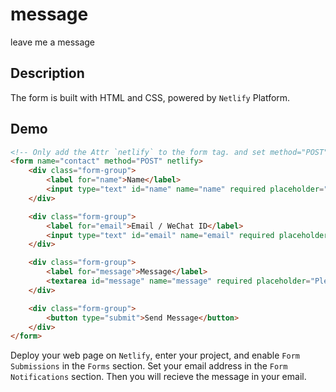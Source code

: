 # message
leave me a message

## Description

The form is built with HTML and CSS, powered by `Netlify` Platform.

## Demo

```html
<!-- Only add the Attr `netlify` to the form tag. and set method="POST" to the form tag. -->
<form name="contact" method="POST" netlify>
    <div class="form-group">
        <label for="name">Name</label>
        <input type="text" id="name" name="name" required placeholder="Your name">
    </div>

    <div class="form-group">
        <label for="email">Email / WeChat ID</label>
        <input type="text" id="email" name="email" required placeholder="Your email address or WeChat ID">
    </div>

    <div class="form-group">
        <label for="message">Message</label>
        <textarea id="message" name="message" required placeholder="Please write your message here..."></textarea>
    </div>

    <div class="form-group">
        <button type="submit">Send Message</button>
    </div>
</form>
```

Deploy your web page on `Netlify`, enter your project, and enable `Form Submissions` in the `Forms` section. Set your email address in the `Form Notifications` section. Then you will recieve the message in your email.

